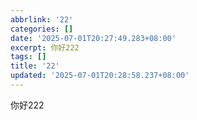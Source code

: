 ```yaml
---
abbrlink: '22'
categories: []
date: '2025-07-01T20:27:49.283+08:00'
excerpt: 你好222 
tags: []
title: '22'
updated: '2025-07-01T20:28:58.237+08:00'
---
```

你好222
